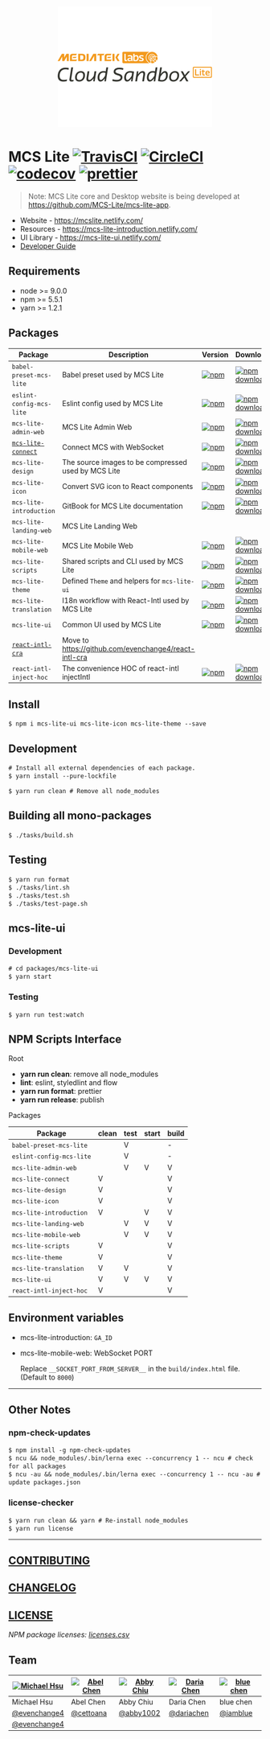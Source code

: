<p align="center">
  <a href="https://mcs.mediatek.com">
    <img height="240" src="./docs/images/banner_mcs_lite_black.png">
  </a>
</p>

# MCS Lite [![TravisCI](https://travis-ci.org/MCS-Lite/mcs-lite.svg?branch=master)](https://travis-ci.org/MCS-Lite/mcs-lite) [![CircleCI](https://circleci.com/gh/MCS-Lite/mcs-lite.svg?style=svg)](https://circleci.com/gh/MCS-Lite/mcs-lite) [![codecov](https://codecov.io/gh/MCS-Lite/mcs-lite/branch/master/graph/badge.svg)](https://codecov.io/gh/MCS-Lite/mcs-lite) [![prettier](https://img.shields.io/badge/styled_with-prettier-ff69b4.svg)](https://github.com/prettier/prettier)

> Note: MCS Lite core and Desktop website is being developed at https://github.com/MCS-Lite/mcs-lite-app.

* Website - https://mcslite.netlify.com/
* Resources - https://mcs-lite-introduction.netlify.com/
* UI Library - https://mcs-lite-ui.netlify.com/
* [Developer Guide](./docs/README.md)

## Requirements

* node >= 9.0.0
* npm >= 5.5.1
* yarn >= 1.2.1

## Packages

[babel-preset-mcs-lite-npm-badge]: https://img.shields.io/npm/v/babel-preset-mcs-lite.svg?style=flat-square
[babel-preset-mcs-lite-npm]: https://www.npmjs.org/package/babel-preset-mcs-lite
[babel-preset-mcs-lite-npm-downloads]: https://img.shields.io/npm/dt/babel-preset-mcs-lite.svg?style=flat-square
[eslint-config-mcs-lite-npm-badge]: https://img.shields.io/npm/v/eslint-config-mcs-lite.svg?style=flat-square
[eslint-config-mcs-lite-npm]: https://www.npmjs.org/package/eslint-config-mcs-lite
[eslint-config-mcs-lite-npm-downloads]: https://img.shields.io/npm/dt/eslint-config-mcs-lite.svg?style=flat-square
[mcs-lite-admin-web-npm-badge]: https://img.shields.io/npm/v/mcs-lite-admin-web.svg?style=flat-square
[mcs-lite-admin-web-npm]: https://www.npmjs.org/package/mcs-lite-admin-web
[mcs-lite-admin-web-npm-downloads]: https://img.shields.io/npm/dt/mcs-lite-admin-web.svg?style=flat-square
[mcs-lite-connect-npm-badge]: https://img.shields.io/npm/v/mcs-lite-connect.svg?style=flat-square
[mcs-lite-connect-npm]: https://www.npmjs.org/package/mcs-lite-connect
[mcs-lite-connect-npm-downloads]: https://img.shields.io/npm/dt/mcs-lite-connect.svg?style=flat-square
[mcs-lite-design-npm-badge]: https://img.shields.io/npm/v/mcs-lite-design.svg?style=flat-square
[mcs-lite-design-npm]: https://www.npmjs.org/package/mcs-lite-design
[mcs-lite-design-npm-downloads]: https://img.shields.io/npm/dt/mcs-lite-design.svg?style=flat-square
[mcs-lite-icon-npm-badge]: https://img.shields.io/npm/v/mcs-lite-icon.svg?style=flat-square
[mcs-lite-icon-npm]: https://www.npmjs.org/package/mcs-lite-icon
[mcs-lite-icon-npm-downloads]: https://img.shields.io/npm/dt/mcs-lite-icon.svg?style=flat-square
[mcs-lite-introduction-npm-badge]: https://img.shields.io/npm/v/mcs-lite-introduction.svg?style=flat-square
[mcs-lite-introduction-npm]: https://www.npmjs.org/package/mcs-lite-introduction
[mcs-lite-introduction-npm-downloads]: https://img.shields.io/npm/dt/mcs-lite-introduction.svg?style=flat-square
[mcs-lite-mobile-web-npm-badge]: https://img.shields.io/npm/v/mcs-lite-mobile-web.svg?style=flat-square
[mcs-lite-mobile-web-npm]: https://www.npmjs.org/package/mcs-lite-mobile-web
[mcs-lite-mobile-web-npm-downloads]: https://img.shields.io/npm/dt/mcs-lite-mobile-web.svg?style=flat-square
[mcs-lite-scripts-npm-badge]: https://img.shields.io/npm/v/mcs-lite-scripts.svg?style=flat-square
[mcs-lite-scripts-npm]: https://www.npmjs.org/package/mcs-lite-scripts
[mcs-lite-scripts-npm-downloads]: https://img.shields.io/npm/dt/mcs-lite-scripts.svg?style=flat-square
[mcs-lite-theme-npm-badge]: https://img.shields.io/npm/v/mcs-lite-theme.svg?style=flat-square
[mcs-lite-theme-npm]: https://www.npmjs.org/package/mcs-lite-theme
[mcs-lite-theme-npm-downloads]: https://img.shields.io/npm/dt/mcs-lite-theme.svg?style=flat-square
[mcs-lite-translation-npm-badge]: https://img.shields.io/npm/v/mcs-lite-translation.svg?style=flat-square
[mcs-lite-translation-npm]: https://www.npmjs.org/package/mcs-lite-translation
[mcs-lite-translation-npm-downloads]: https://img.shields.io/npm/dt/mcs-lite-translation.svg?style=flat-square
[mcs-lite-ui-npm-badge]: https://img.shields.io/npm/v/mcs-lite-ui.svg?style=flat-square
[mcs-lite-ui-npm]: https://www.npmjs.org/package/mcs-lite-ui
[mcs-lite-ui-npm-downloads]: https://img.shields.io/npm/dt/mcs-lite-ui.svg?style=flat-square
[react-intl-inject-hoc-npm-badge]: https://img.shields.io/npm/v/react-intl-inject-hoc.svg?style=flat-square
[react-intl-inject-hoc-npm]: https://www.npmjs.org/package/react-intl-inject-hoc
[react-intl-inject-hoc-npm-downloads]: https://img.shields.io/npm/dt/react-intl-inject-hoc.svg?style=flat-square

| **Package**                                       | **Description**                                       | **Version**                                                            | **Downloads**                                                                        |
| ------------------------------------------------- | ----------------------------------------------------- | ---------------------------------------------------------------------- | ------------------------------------------------------------------------------------ |
| `babel-preset-mcs-lite`                           | Babel preset used by MCS Lite                         | [![npm][babel-preset-mcs-lite-npm-badge]][babel-preset-mcs-lite-npm]   | [![npm downloads][babel-preset-mcs-lite-npm-downloads]][babel-preset-mcs-lite-npm]   |
| `eslint-config-mcs-lite`                          | Eslint config used by MCS Lite                        | [![npm][eslint-config-mcs-lite-npm-badge]][eslint-config-mcs-lite-npm] | [![npm downloads][eslint-config-mcs-lite-npm-downloads]][eslint-config-mcs-lite-npm] |
| `mcs-lite-admin-web`                              | MCS Lite Admin Web                                    | [![npm][mcs-lite-admin-web-npm-badge]][mcs-lite-admin-web-npm]         | [![npm downloads][mcs-lite-admin-web-npm-downloads]][mcs-lite-admin-web-npm]         |
| [`mcs-lite-connect`](./packages/mcs-lite-connect) | Connect MCS with WebSocket                            | [![npm][mcs-lite-connect-npm-badge]][mcs-lite-connect-npm]             | [![npm downloads][mcs-lite-connect-npm-downloads]][mcs-lite-connect-npm]             |
| `mcs-lite-design`                                 | The source images to be compressed used by MCS Lite   | [![npm][mcs-lite-design-npm-badge]][mcs-lite-design-npm]               | [![npm downloads][mcs-lite-design-npm-downloads]][mcs-lite-design-npm]               |
| `mcs-lite-icon`                                   | Convert SVG icon to React components                  | [![npm][mcs-lite-icon-npm-badge]][mcs-lite-icon-npm]                   | [![npm downloads][mcs-lite-icon-npm-downloads]][mcs-lite-icon-npm]                   |
| `mcs-lite-introduction`                           | GitBook for MCS Lite documentation                    | [![npm][mcs-lite-introduction-npm-badge]][mcs-lite-introduction-npm]   | [![npm downloads][mcs-lite-introduction-npm-downloads]][mcs-lite-introduction-npm]   |
| `mcs-lite-landing-web`                            | MCS Lite Landing Web                                  |                                                                        |                                                                                      |
| `mcs-lite-mobile-web`                             | MCS Lite Mobile Web                                   | [![npm][mcs-lite-mobile-web-npm-badge]][mcs-lite-mobile-web-npm]       | [![npm downloads][mcs-lite-mobile-web-npm-downloads]][mcs-lite-mobile-web-npm]       |
| `mcs-lite-scripts`                                | Shared scripts and CLI used by MCS Lite               | [![npm][mcs-lite-scripts-npm-badge]][mcs-lite-scripts-npm]             | [![npm downloads][mcs-lite-scripts-npm-downloads]][mcs-lite-scripts-npm]             |
| `mcs-lite-theme`                                  | Defined `Theme` and helpers for `mcs-lite-ui`         | [![npm][mcs-lite-theme-npm-badge]][mcs-lite-theme-npm]                 | [![npm downloads][mcs-lite-theme-npm-downloads]][mcs-lite-theme-npm]                 |
| `mcs-lite-translation`                            | I18n workflow with React-Intl used by MCS Lite        | [![npm][mcs-lite-translation-npm-badge]][mcs-lite-translation-npm]     | [![npm downloads][mcs-lite-translation-npm-downloads]][mcs-lite-translation-npm]     |
| `mcs-lite-ui`                                     | Common UI used by MCS Lite                            | [![npm][mcs-lite-ui-npm-badge]][mcs-lite-ui-npm]                       | [![npm downloads][mcs-lite-ui-npm-downloads]][mcs-lite-ui-npm]                       |
| [`react-intl-cra`](./packages/react-intl-cra)     | Move to https://github.com/evenchange4/react-intl-cra |                                                                        |
| `react-intl-inject-hoc`                           | The convenience HOC of react-intl injectIntl          | [![npm][react-intl-inject-hoc-npm-badge]][react-intl-inject-hoc-npm]   | [![npm downloads][react-intl-inject-hoc-npm-downloads]][react-intl-inject-hoc-npm]   |

## Install

```
$ npm i mcs-lite-ui mcs-lite-icon mcs-lite-theme --save
```

## Development

```
# Install all external dependencies of each package.
$ yarn install --pure-lockfile
```

```
$ yarn run clean # Remove all node_modules
```

## Building all mono-packages

```
$ ./tasks/build.sh
```

## Testing

```
$ yarn run format
$ ./tasks/lint.sh
$ ./tasks/test.sh
$ ./tasks/test-page.sh
```

## mcs-lite-ui

### Development

```
# cd packages/mcs-lite-ui
$ yarn start
```

### Testing

```
$ yarn run test:watch
```

## NPM Scripts Interface

Root

* **yarn run clean**: remove all node_modules
* **lint**: eslint, styledlint and flow
* **yarn run format**: prettier
* **yarn run release**: publish

Packages

| **Package**              | clean | test | start | build |
| ------------------------ | ----- | ---- | ----- | ----- |
| `babel-preset-mcs-lite`  |       | V    |       | -     |
| `eslint-config-mcs-lite` |       | V    |       | -     |
| `mcs-lite-admin-web`     |       | V    | V     | V     |
| `mcs-lite-connect`       | V     |      |       | V     |
| `mcs-lite-design`        | V     |      |       | V     |
| `mcs-lite-icon`          | V     |      |       | V     |
| `mcs-lite-introduction`  | V     |      | V     | V     |
| `mcs-lite-landing-web`   |       | V    | V     | V     |
| `mcs-lite-mobile-web`    |       | V    | V     | V     |
| `mcs-lite-scripts`       | V     |      |       | V     |
| `mcs-lite-theme`         | V     |      |       | V     |
| `mcs-lite-translation`   | V     | V    |       | V     |
| `mcs-lite-ui`            | V     | V    | V     | V     |
| `react-intl-inject-hoc`  | V     |      |       | V     |

## Environment variables

* mcs-lite-introduction: `GA_ID`
* mcs-lite-mobile-web: WebSocket PORT

  Replace `__SOCKET_PORT_FROM_SERVER__` in the `build/index.html` file. (Default to `8000`)

---

## Other Notes

### npm-check-updates

```
$ npm install -g npm-check-updates
$ ncu && node_modules/.bin/lerna exec --concurrency 1 -- ncu # check for all packages
$ ncu -au && node_modules/.bin/lerna exec --concurrency 1 -- ncu -au # update packages.json
```

### license-checker

```
$ yarn run clean && yarn # Re-install node_modules
$ yarn run license
```

---

## [CONTRIBUTING](CONTRIBUTING.md)

## [CHANGELOG](CHANGELOG.md)

## [LICENSE](LICENSE)

_NPM package licenses: [licenses.csv](./docs/licenses.csv)_

## Team

| [![Michael Hsu](https://avatars.githubusercontent.com/u/1527371?v=3&s=96)](https://github.com/evenchange4) | [![Abel Chen](https://avatars.githubusercontent.com/u/2841286?v=3&s=96)](https://github.com/cettoana) | [![Abby Chiu](https://avatars.githubusercontent.com/u/11768650?v=3&s=96)](https://github.com/abby1002) | [![Daria Chen](https://avatars.githubusercontent.com/u/1300728?v=3&s=96)](https://github.com/dariachen) | [![blue chen](https://avatars.githubusercontent.com/u/1887942?v=3&s=96)](https://github.com/iamblue) |
| ---------------------------------------------------------------------------------------------------------- | ----------------------------------------------------------------------------------------------------- | ------------------------------------------------------------------------------------------------------ | ------------------------------------------------------------------------------------------------------- | ---------------------------------------------------------------------------------------------------- |
| Michael Hsu                                                                                                | Abel Chen                                                                                             | Abby Chiu                                                                                              | Daria Chen                                                                                              | blue chen                                                                                            |
| [@evenchange4](https://github.com/evenchange4)                                                             | [@cettoana](https://github.com/cettoana)                                                              | [@abby1002](https://github.com/abby1002)                                                               | [@dariachen](https://github.com/dariachen)                                                              | [@iamblue](https://github.com/iamblue)                                                               |
| [@evenchange4](https://twitter.com/evenchange4)                                                            |                                                                                                       |                                                                                                        |                                                                                                         |
